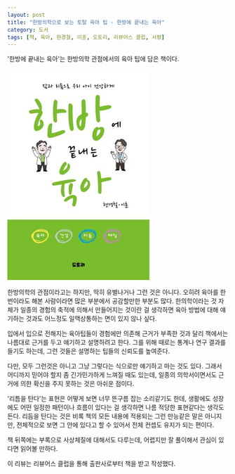 ```yaml
---
layout: post
title: "한방의학으로 보는 토탈 육아 팁 - 한방에 끝내는 육아"
category: 도서
tags: [책, 육아, 현경철, 이훈, 도토리, 리뷰어스 클럽, 서평]
---
```


'한방에 끝내는 육아'는
한방의학 관점에서의 육아 팁에 담은 책이다.

![표지](/images/one-shot-korean-medicine-parenting-book-h480.jpg)

한방의학의 관점이라고는 하지만, 딱히 유별나거나 그런 것은 아니다.
오히려 육아를 한번이라도 해본 사람이라면 많은 부분에서 공감할만한 부분도 많다.
한의학이라는 것 자체가 일종의 경험의 축적에 의해서 만들어지는 것이란 걸 생각하면
육아 방법에 대해 얘기하는 것과도 어느정도 일맥상통하는 면이 있지 않나 싶다.

입에서 입으로 전해지는 육아팁들이 경험에만 의존해 근거가 부족한 것과 달리
책에서는 나름대로 근거를 두고 얘기하고 설명하려고 한다.
그를 위해 때로는 통계나 연구 결과를 들기도 하는데,
그런 것들은 설명하는 팁들의 신뢰도를 높여준다.

다만, 모두 그런것은 아니고 그냥 그렇다는 식으로만 얘기하고 마는 것도 있다.
그래서 어디까지 믿어야 할지 좀 긴가민가하게 느껴질 때도 있는데,
일종의 의학서이면서도 근거에 의한 확신을 주지 못하는 것은 아쉬운 점이다.

'리틈을 탄다'는 표현은 어떻게 보면 너무 뜬구름 잡는 소리같기도 한데,
생활에도 성장에도 어떤 일정한 패턴이나 흐름이 있다는 걸 생각하면
나름 적당한 표현같다는 생각도 든다.
리듬을 탄다는 것은 비록 책의 모든 내용에 적용되는 그런 만능같은 말은 아니지만,
전체적으로 보면 그 안에 있다고 할 수 있어서
전체 컨셉도 유지가 되는 편이다.

책 뒤쪽에는 부록으로 사상체질에 대해서도 다루는데,
어렵지만 잘 풀이해서 관심이 있다면 읽어볼 만하다.



<div class="im im-info">
이 리뷰는 리뷰어스 클럽을 통해 출판사로부터 책을 받고 작성했다.
</div>
